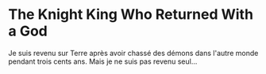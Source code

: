 # The Knight King Who Returned With a God
Je suis revenu sur Terre après avoir chassé des démons dans l'autre monde pendant trois cents ans. Mais je ne suis pas revenu seul...
